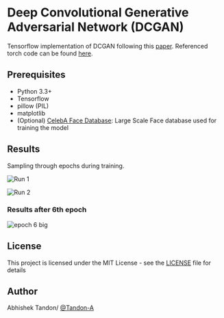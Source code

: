 # Deep Convolutional Generative Adversarial Network (DCGAN)

Tensorflow implementation of DCGAN following this [paper](https://arxiv.org/abs/1511.06434). Referenced torch code can be found [here](https://github.com/soumith/dcgan.torch).

## Prerequisites

* Python 3.3+
* Tensorflow 
* pillow (PIL)
* matplotlib 
* (Optional) [CelebA Face Database](http://mmlab.ie.cuhk.edu.hk/projects/CelebA.html): Large Scale Face database used for training the model 

## Results 
Sampling through epochs during training. 

![Run 1](https://raw.githubusercontent.com/Tandon-A/Image-Editing-using-GAN/master/DCGAN/assets/run1_gif.gif "Generated Samples from epoch 0 to epoch 8 - Run1")

![Run 2](https://raw.githubusercontent.com/Tandon-A/Image-Editing-using-GAN/master/DCGAN/assets/run2_gif.gif "Generated Samples from epoch 0 to epoch 8 - Run2")

### Results after 6th epoch 

![epoch 6 big](https://raw.githubusercontent.com/Tandon-A/Image-Editing-using-GAN/master/DCGAN/assets/6_run.png "Generated Samples after 6th Epoch")


## License

This project is licensed under the MIT License - see the [LICENSE](https://github.com/Tandon-A/Image-Editing-using-GAN/blob/master/LICENSE) file for details

## Author 

Abhishek Tandon/ [@Tandon-A](https://github.com/Tandon-A)
